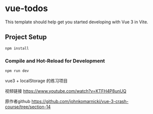 # vue-todos

This template should help get you started developing with Vue 3 in Vite.

## Project Setup

```sh
npm install
```

### Compile and Hot-Reload for Development

```sh
npm run dev
```

vue3 + localStorage 的练习项目

视频链接 <https://www.youtube.com/watch?v=KTFH4P8unUQ>

原作者github <https://github.com/johnkomarnicki/vue-3-crash-course/tree/section-14>
